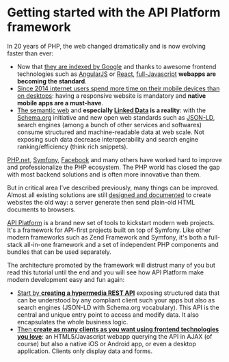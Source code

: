 # Getting started with the API Platform framework

In 20 years of PHP, the web changed dramatically and is now evolving faster than ever:

* Now that [they are indexed by Google](http://searchengineland.com/tested-googlebot-crawls-javascript-heres-learned-220157)
  and thanks to awesome frontend technologies such as [AngularJS](http://angularjs.org/) or [React](https://facebook.github.io/react/),
  [full-Javascript](https://en.wikipedia.org/wiki/Single-page_application) **webapps are becoming the standard**.
* [Since 2014 internet users spend more time on their mobile devices than on desktops](http://techcrunch.com/2014/08/21/majority-of-digital-media-consumption-now-takes-place-in-mobile-apps/): having a responsive website is mandatory and **native mobile apps are a must-have**.
* [The semantic web](https://en.wikipedia.org/wiki/Semantic_Web) and **especially [Linked Data](http://en.wikipedia.org/wiki/Linked_data)
  is a reality**: with the [Schema.org](http://schema.org/) initiative and new open web standards such as [JSON-LD](http://json-ld.org/),
  search engines (among a bunch of other services and softwares) consume structured and machine-readable data at web scale.
  Not exposing such data decrease interoperability and search engine ranking/efficiency (think rich snippets).

[PHP.net](http://php.net), [Symfony](https://symfony.com), [Facebook](http://hhvm.com/) and many others have worked hard
to improve and professionalize the PHP ecosystem. The PHP world has closed the gap with most backend solutions and is often
more innovative than them.

But in critical area I've described previously, many things can be improved. Almost all existing solutions are still [designed
and documented](https://symfony.com/doc/2.7/book/page_creation.html) to create websites the old way: a server generate then
send plain-old HTML documents to browsers.

[API Platform](https://api-platform.com) is a brand new set of tools to kickstart modern web projects. It's a framework for
API-first projects built on top of Symfony. Like other modern frameworks such as Zend Framework and Symfony, it's both a
full-stack all-in-one framework and a set of independent PHP components and bundles that can be used separately.

The architecture promoted by the framework will distrust many of you but read this tutorial until the end and you will
see how API Platform make modern development easy and fun again:

* [Start by **creating a hypermedia REST API**](api.md) exposing structured data that can
  be understood by any compliant client such your apps but also as search engines (JSON-LD with Schema.org vocabulary).
  This API is the central and unique entry point to access and modify data. It also encapsulates the whole business logic.
* [Then **create as many clients as you want using frontend technologies you love**](angularjs.md): an HTML5/Javascript webapp querying
  the API in AJAX (of course) but also a native iOS or Android app, or even a desktop application. Clients only display
  data and forms.
